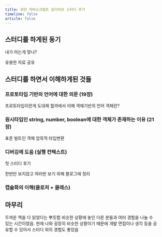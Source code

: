 ```yaml
---
title: 모던 자바스크립트 딥다이브 스터디 후기
timeline: false
article: false
---
```


## 스터디를 하게된 동기

내가 아는게 맞나?

유용한 자료 공유

## 스터디를 하면서 이해하게된 것들

### 프로토타입 기반의 언어에 대한 의문 (19장)

프로토타입이란게 도대체 뭘까에서 이해
객체기반의 언어
객체란?

### 원시타입인 string, number, boolean에 대한 객체가 존재하는 이유 (21장)
표준 빌트인 객체
암묵적 타입변환

### 디버깅에 도움 (실행 컨텍스트)

첫 스터디 후기

한번만 보지않고 여러번 보기 위해 블로그에 정리

### 캡슐화의 이해(클로저 + 클래스)

## 마무리

두꺼운 책을 다 읽었다는 뿌듯함
비슷한 상황에 놓인 다른 분들과 여러 경험을 나눌 수 있는 시간이였음.
현재 나와 굉장히 비슷한 상황이기 때문에 개발 면접이나 생각 등을 공유할 수 있어서 스터디 외의 경험도 좋았음
